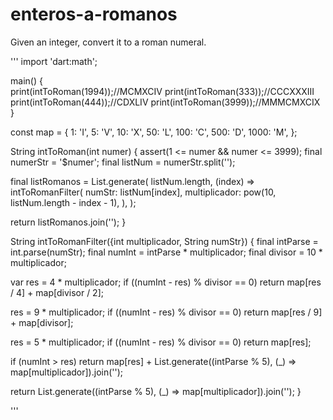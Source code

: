 # enteros-a-romanos
Given an integer, convert it to a roman numeral.

'''
import 'dart:math';

main() {  
  print(intToRoman(1994));//MCMXCIV
  print(intToRoman(333));//CCCXXXIII
  print(intToRoman(444));//CDXLIV
  print(intToRoman(3999));//MMMCMXCIX
}

const map = {
  1: 'I',
  5: 'V',
  10: 'X',
  50: 'L',
  100: 'C',
  500: 'D',
  1000: 'M',
};

String intToRoman(int numer) {
  assert(1 <= numer && numer <= 3999);
  final numerStr = '$numer';
  final listNum = numerStr.split('');

  final listRomanos = List.generate(
    listNum.length,
    (index) => intToRomanFilter(
      numStr: listNum[index],
      multiplicador: pow(10, listNum.length - index - 1),
    ),
  );

  return listRomanos.join('');
}

String intToRomanFilter({int multiplicador, String numStr}) {
  final intParse = int.parse(numStr);
  final numInt = intParse * multiplicador;
  final divisor = 10 * multiplicador;

  var res = 4 * multiplicador;
  if ((numInt - res) % divisor == 0) return map[res / 4] + map[divisor / 2];

  res = 9 * multiplicador;
  if ((numInt - res) % divisor == 0) return map[res / 9] + map[divisor];

  res = 5 * multiplicador;
  if ((numInt - res) % divisor == 0) return map[res];

  if (numInt > res)
    return map[res] +
        List.generate((intParse % 5), (_) => map[multiplicador]).join('');

  return List.generate((intParse % 5), (_) => map[multiplicador]).join('');
}

'''
